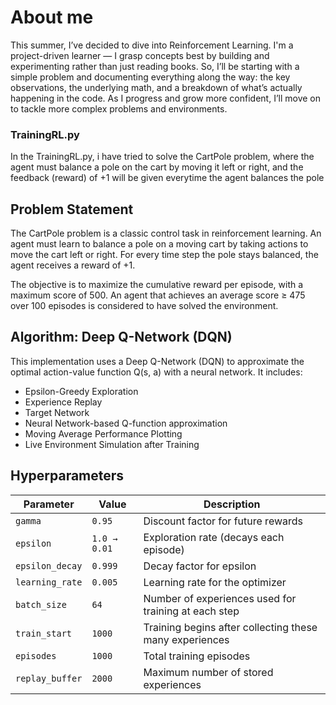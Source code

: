 # About me
This summer, I’ve decided to dive into Reinforcement Learning. I'm a project-driven learner — I grasp concepts best by building and experimenting rather than just reading books. So, I’ll be starting with a simple problem and documenting everything along the way: the key observations, the underlying math, and a breakdown of what’s actually happening in the code. As I progress and grow more confident, I’ll move on to tackle more complex problems and environments.

### TrainingRL.py
In the TrainingRL.py, i have tried to solve the CartPole problem, where the agent must balance a pole on the cart by moving it left or right, and the feedback (reward) of +1 will be given everytime the agent balances the pole

## Problem Statement

The CartPole problem is a classic control task in reinforcement learning. An agent must learn to balance a pole on a moving cart by taking actions to move the cart left or right. For every time step the pole stays balanced, the agent receives a reward of +1.

The objective is to maximize the cumulative reward per episode, with a maximum score of 500. An agent that achieves an average score ≥ 475 over 100 episodes is considered to have solved the environment.

## Algorithm: Deep Q-Network (DQN)

This implementation uses a Deep Q-Network (DQN) to approximate the optimal action-value function Q(s, a) with a neural network. It includes:

- Epsilon-Greedy Exploration
- Experience Replay
- Target Network
- Neural Network-based Q-function approximation
- Moving Average Performance Plotting
- Live Environment Simulation after Training

## Hyperparameters

| Parameter        | Value        | Description |
|------------------|--------------|-------------|
| `gamma`          | `0.95`       | Discount factor for future rewards |
| `epsilon`        | `1.0 → 0.01` | Exploration rate (decays each episode) |
| `epsilon_decay`  | `0.999`      | Decay factor for epsilon |
| `learning_rate`  | `0.005`      | Learning rate for the optimizer |
| `batch_size`     | `64`         | Number of experiences used for training at each step |
| `train_start`    | `1000`       | Training begins after collecting these many experiences |
| `episodes`       | `1000`       | Total training episodes |
| `replay_buffer`  | `2000`       | Maximum number of stored experiences |
